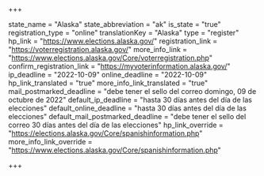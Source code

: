 +++

state_name = "Alaska"
state_abbreviation = "ak"
is_state = "true"
registration_type = "online"
translationKey = "Alaska"
type = "register"
hp_link = "https://www.elections.alaska.gov/"
registration_link = "https://voterregistration.alaska.gov/"
more_info_link = "https://www.elections.alaska.gov/Core/voterregistration.php"
confirm_registration_link = "https://myvoterinformation.alaska.gov/"
ip_deadline = "2022-10-09"
online_deadline = "2022-10-09"
hp_link_translated = "true"
more_info_link_translated = "true"
mail_postmarked_deadline = "debe tener el sello del correo domingo, 09 de octubre de 2022"
default_ip_deadline = "hasta 30 días antes del día de las elecciones"
default_online_deadline = "hasta 30 días antes del día de las elecciones"
default_mail_postmarked_deadline = "debe tener el sello del correo 30 días antes del día de las elecciones"
hp_link_override = "https://elections.alaska.gov/Core/spanishinformation.php"
more_info_link_override = "https://www.elections.alaska.gov/Core/spanishinformation.php"

+++